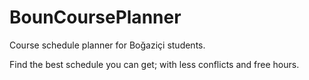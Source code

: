# BounCoursePlanner
Course schedule planner for Boğaziçi students.

Find the best schedule you can get; with less conflicts and free hours.
